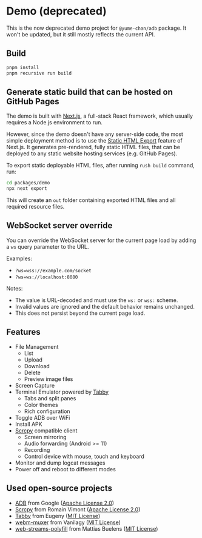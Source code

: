 # Demo (deprecated)

This is the now deprecated demo project for `@yume-chan/adb` package. It won't be updated, but it still mostly reflects the current API.

## Build

```sh
pnpm install
pnpm recursive run build
```

## Generate static build that can be hosted on GitHub Pages

The demo is built with [Next.js](https://nextjs.org/), a full-stack React framework, which usually requires a Node.js environment to run.

However, since the demo doesn't have any server-side code, the most simple deployment method is to use the [Static HTML Export](https://nextjs.org/docs/advanced-features/static-html-export) feature of Next.js. It generates pre-rendered, fully static HTML files, that can be deployed to any static website hosting services (e.g. GitHub Pages).

To export static deployable HTML files, after running `rush build` command, run:

```sh
cd packages/demo
npx next export
```

This will create an `out` folder containing exported HTML files and all required resource files.

## WebSocket server override

You can override the WebSocket server for the current page load by adding a `ws` query parameter to the URL.

Examples:
- `?ws=wss://example.com/socket`
- `?ws=ws://localhost:8080`

Notes:
- The value is URL-decoded and must use the `ws:` or `wss:` scheme.
- Invalid values are ignored and the default behavior remains unchanged.
- This does not persist beyond the current page load.

## Features

-   File Management
    -   List
    -   Upload
    -   Download
    -   Delete
    -   Preview image files
-   Screen Capture
-   Terminal Emulator powered by [Tabby](https://github.com/Eugeny/tabby)
    -   Tabs and split panes
    -   Color themes
    -   Rich configuration
-   Toggle ADB over WiFi
-   Install APK
-   [Scrcpy](https://github.com/Genymobile/scrcpy) compatible client
    -   Screen mirroring
    -   Audio forwarding (Android >= 11)
    -   Recording
    -   Control device with mouse, touch and keyboard
-   Monitor and dump logcat messages
-   Power off and reboot to different modes

## Used open-source projects

-   [ADB](https://android.googlesource.com/platform/packages/modules/adb) from Google ([Apache License 2.0](./adb.NOTICE))
-   [Scrcpy](https://github.com/Genymobile/scrcpy) from Romain Vimont ([Apache License 2.0](https://github.com/Genymobile/scrcpy/blob/master/LICENSE))
-   [Tabby](https://github.com/Eugeny/tabby) from Eugeny ([MIT License](https://github.com/Eugeny/tabby/blob/master/LICENSE))
-   [webm-muxer](https://github.com/Vanilagy/webm-muxer) from Vanilagy ([MIT License](https://github.com/Vanilagy/webm-muxer/blob/main/LICENSE))
-   [web-streams-polyfill](https://github.com/MattiasBuelens/web-streams-polyfill) from Mattias Buelens ([MIT License](https://github.com/MattiasBuelens/web-streams-polyfill/blob/master/LICENSE))

